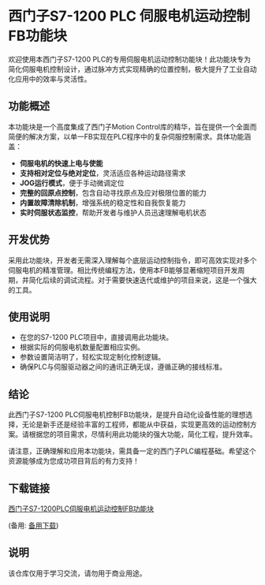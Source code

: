# 西门子S7-1200 PLC 伺服电机运动控制FB功能块

欢迎使用本西门子S7-1200 PLC的专用伺服电机运动控制功能块！此功能块专为简化伺服电机控制设计，通过脉冲方式实现精确的位置控制，极大提升了工业自动化应用中的效率与灵活性。

## 功能概述
本功能块是一个高度集成了西门子Motion Control库的精华，旨在提供一个全面而简便的解决方案，以单一FB实现在PLC程序中的复杂伺服控制需求。具体功能涵盖：
- **伺服电机的快速上电与使能**
- **支持相对定位与绝对定位**，灵活适应各种运动路径需求
- **JOG运行模式**，便于手动微调定位
- **完整的回原点控制**，包含自动寻找原点及应对极限位置的能力
- **内置故障清除机制**，增强系统的稳定性和自我恢复能力
- **实时伺服状态监控**，帮助开发者与维护人员迅速理解电机状态

## 开发优势
采用此功能块，开发者无需深入理解每个底层运动控制指令，即可高效实现对多个伺服电机的精准管理。相比传统编程方法，使用本FB能够显著缩短项目开发周期，并简化后续的调试流程。对于需要快速迭代或维护的项目来说，这是一个强大的工具。

## 使用说明
- 在您的S7-1200 PLC项目中，直接调用此功能块。
- 根据实际的伺服电机数量配置相应实例。
- 参数设置简洁明了，轻松实现定制化控制逻辑。
- 确保PLC与伺服驱动器之间的通讯正确无误，遵循正确的接线标准。

## 结论
此西门子S7-1200 PLC伺服电机控制FB功能块，是提升自动化设备性能的理想选择，无论是新手还是经验丰富的工程师，都能从中获益，实现更高效的运动控制方案。请根据您的项目需求，尽情利用此功能块的强大功能，简化工程，提升效率。

请注意，正确理解和应用本功能块，需具备一定的西门子PLC编程基础。希望这个资源能够成为您成功项目背后的有力支持！

## 下载链接
[西门子S7-1200PLC伺服电机运动控制FB功能块]() 

(备用: [备用下载](https://pan.baidu.com/s/1RE0e9-5cWbxa_fiTQ3e8ew?pwd=1234))

## 说明

该仓库仅用于学习交流，请勿用于商业用途。

